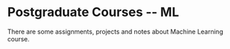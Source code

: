 # Postgraduate Courses -- ML
There are some assignments, projects and notes about Machine Learning course.
